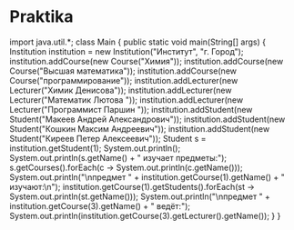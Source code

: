 # Praktika
import java.util.*;  class Main {    public static void main(String[] args) {     Institution institution = new Institution("Институт", "г. Город");          institution.addCourse(new Course("Химия"));     institution.addCourse(new Course("Высшая математика"));     institution.addCourse(new Course("программирование"));      institution.addLecturer(new Lecturer("Химик Денисова"));     institution.addLecturer(new Lecturer("Математик Лютова "));     institution.addLecturer(new Lecturer("Программист Паршин "));      institution.addStudent(new Student("Макеев Андрей Александрович"));     institution.addStudent(new Student("Кошкин Максим Андреевич"));     institution.addStudent(new Student("Киреев Петер Алексеевич"));       Student s = institution.getStudent(1);     System.out.println();     System.out.println(s.getName() + " изучает предметы:");     s.getCourses().forEach(c -> System.out.println(c.getName()));      System.out.println("\nпредмет " + institution.getCourse(1).getName() + " изучают:\n");     institution.getCourse(1).getStudents().forEach(st -> System.out.println(st.getName()));          System.out.println("\nпредмет " + institution.getCourse(3).getName() + " ведёт:");     System.out.println(institution.getCourse(3).getLecturer().getName());   }  }

